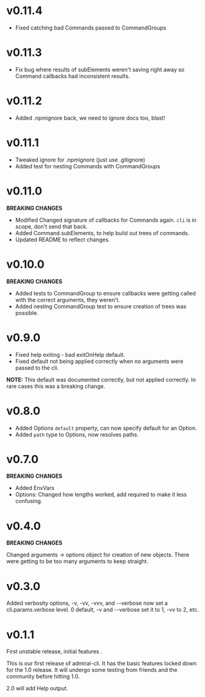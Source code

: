 # v0.11.4

* Fixed catching bad Commands passed to CommandGroups

# v0.11.3

* Fix bug where results of subElements weren't saving right away so Command callbacks had inconsistent results.

# v0.11.2

* Added .npmignore back, we need to ignore docs too, blast!

# v0.11.1

* Tweaked ignore for .npmignore (just use .gitignore)
* Added test for nesting Commands with CommandGroups

# v0.11.0

**BREAKING CHANGES**

* Modified Changed signature of callbacks for Commands again. `cli` is in scope, don't send that back.
* Added Command.subElements, to help build out trees of commands.
* Updated README to reflect changes.

# v0.10.0

**BREAKING CHANGES**

* Added tests to CommandGroup to ensure callbacks were getting called with the correct arguments, they weren't.
* Added nesting CommandGroup test to ensure creation of trees was possible.

# v0.9.0

* Fixed help exiting - bad exitOnHelp default.
* Fixed default not being applied correctly when no arguments were passed to the cli.

**NOTE:** This default was documented correctly, but not applied correctly. In rare cases this was a breaking change.

# v0.8.0

* Added Options `default` property, can now specify default for an Option.
* Added `path` type to Options, now resolves paths.

# v0.7.0

**BREAKING CHANGES**

* Added EnvVars
* Options: Changed how lengths worked, add required to make it less confusing.

# v0.4.0

**BREAKING CHANGES**

Changed arguments -> options object for creation of new objects. There were getting to be too many arguments to keep
straight.

# v0.3.0
Added verbosity options, -v, -vv, -vvv, and --verbose now set a cli.params.verbose level. 0 default, -v and --verbose 
set it to 1, -vv to 2, etc.

# v0.1.1
First unstable release, initial features .

This is our first release of admiral-cli. It has the basic features locked down for the 1.0 release. It will undergo 
some testing from friends and the community before hitting 1.0.

2.0 will add Help output.